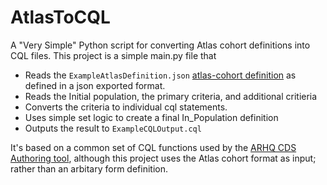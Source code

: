 # AtlasToCQL
A "Very Simple" Python script for converting Atlas cohort definitions into CQL files.
This project is a simple main.py file that
* Reads the ```ExampleAtlasDefinition.json``` [atlas-cohort definition](https://atlas-demo.ohdsi.org/#/cohortdefinitions) as defined in a json exported format.
* Reads the Initial population, the primary criteria, and additional critieria
* Converts the criteria to individual cql statements.
* Uses simple set logic to create a final In_Population definition
* Outputs the result to ```ExampleCQLOutput.cql```

It's based on a common set of CQL functions used by the [ARHQ CDS Authoring tool](https://cds.ahrq.gov/cdsconnect/authoring), although this project uses the Atlas cohort format
as input; rather than an arbitary form definition.
